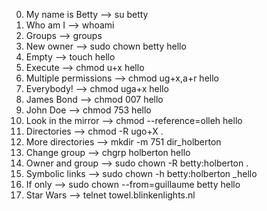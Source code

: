 0. My name is Betty --> su betty
1. Who am I --> whoami
2. Groups --> groups
3. New owner --> sudo chown betty hello
4. Empty --> touch hello
5. Execute --> chmod u+x hello
6. Multiple permissions --> chmod ug+x,a+r hello
7. Everybody! --> chmod uga+x hello
8. James Bond --> chmod 007 hello
9. John Doe --> chmod 753 hello
10. Look in the mirror --> chmod --reference=olleh hello
11. Directories --> chmod -R ugo+X .
12. More directories --> mkdir -m 751 dir_holberton
13. Change group --> chgrp holberton hello
14. Owner and group --> sudo chown -R betty:holberton .
15. Symbolic links --> sudo chown -h betty:holberton _hello
16. If only --> sudo chown --from=guillaume betty hello
17. Star Wars --> telnet towel.blinkenlights.nl